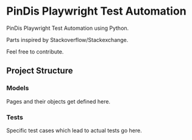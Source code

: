 # PinDis Playwright Test Automation
PinDis Playwright Test Automation using Python.

Parts inspired by Stackoverflow/Stackexchange.

Feel free to contribute.

## Project Structure
### Models
Pages and their objects get defined here.
### Tests
Specific test cases which lead to actual tests go here.
